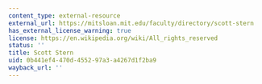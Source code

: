 ```yaml
---
content_type: external-resource
external_url: https://mitsloan.mit.edu/faculty/directory/scott-stern
has_external_license_warning: true
license: https://en.wikipedia.org/wiki/All_rights_reserved
status: ''
title: Scott Stern
uid: 0b441ef4-470d-4552-97a3-a4267d1f2ba9
wayback_url: ''
---
```

